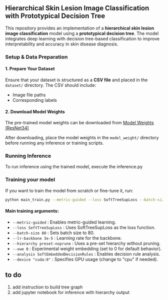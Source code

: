 ## Hierarchical Skin Lesion Image Classification with Prototypical Decision Tree

This repository provides an implementation of a **hierarchical skin lesion image classification** model using a **prototypical decision tree**. The model integrates deep learning with decision tree-based classification to improve interpretability and accuracy in skin disease diagnosis.

### **Setup & Data Preparation**
#### **1. Prepare Your Dataset**
Ensure that your dataset is structured as a **CSV file** and placed in the `dataset/` directory. The CSV should include:
- Image file paths
- Corresponding labels

#### **2. Download Model Weights**
The pre-trained model weights can be downloaded from [Model Weights (ResNet34)](https://drive.google.com/file/d/11w6_3kdFReIP0jS6017VwXVa555A1qKn/view?usp=sharing)

After downloading, place the model weights in the `model_weight/` directory before running any inference or training scripts.

### **Running Inference**
To run inference using the trained model, execute the inference.py


### Training your model
If you want to train the model from scratch or fine-tune it, run:
```bash
python main_train.py --metric-guided --loss SoftTreeSupLoss --batch-size 80 --lr-backbone 3e-5 --hierarchy preset-noprune --xwe 0 --analysis SoftEmbeddedDecisionRules --device "cuda:0"
```

#### Main training arguments:
* `--metric-guided` : Enables metric-guided learning.
* `--loss SoftTreeSupLoss` : Uses SoftTreeSupLoss as the loss function.
* `--batch-size 80` : Sets batch size to 80.
* `--lr-backbone 3e-5` : Learning rate for the backbone.
* `--hierarchy preset-noprune` : Uses a pre-set hierarchy without pruning.
* `--xwe 0` : Experimental weight embedding (set to 0 for default behavior).
* `--analysis SoftEmbeddedDecisionRules` : Enables decision rule analysis.
* `--device "cuda:0"` : Specifies GPU usage (change to "cpu" if needed).

## to do
1. add instruction to build tree graph
2. add jupyter notebook for inference with hierarchy output
